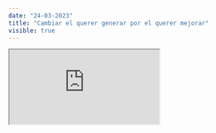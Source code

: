 ```yaml
---
date: "24-03-2023"
title: "Cambiar el querer generar por el querer mejorar"
visible: true
---
```

<iframe src="https://www.youtube.com/embed/jorTZYdhGkk" allowfullscreen></iframe>
